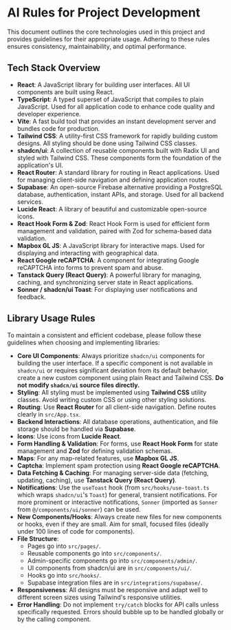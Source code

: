 # AI Rules for Project Development

This document outlines the core technologies used in this project and provides guidelines for their appropriate usage. Adhering to these rules ensures consistency, maintainability, and optimal performance.

## Tech Stack Overview

*   **React**: A JavaScript library for building user interfaces. All UI components are built using React.
*   **TypeScript**: A typed superset of JavaScript that compiles to plain JavaScript. Used for all application code to enhance code quality and developer experience.
*   **Vite**: A fast build tool that provides an instant development server and bundles code for production.
*   **Tailwind CSS**: A utility-first CSS framework for rapidly building custom designs. All styling should be done using Tailwind CSS classes.
*   **shadcn/ui**: A collection of reusable components built with Radix UI and styled with Tailwind CSS. These components form the foundation of the application's UI.
*   **React Router**: A standard library for routing in React applications. Used for managing client-side navigation and defining application routes.
*   **Supabase**: An open-source Firebase alternative providing a PostgreSQL database, authentication, instant APIs, and storage. Used for all backend services.
*   **Lucide React**: A library of beautiful and customizable open-source icons.
*   **React Hook Form & Zod**: React Hook Form is used for efficient form management and validation, paired with Zod for schema-based data validation.
*   **Mapbox GL JS**: A JavaScript library for interactive maps. Used for displaying and interacting with geographical data.
*   **React Google reCAPTCHA**: A component for integrating Google reCAPTCHA into forms to prevent spam and abuse.
*   **Tanstack Query (React Query)**: A powerful library for managing, caching, and synchronizing server state in React applications.
*   **Sonner / shadcn/ui Toast**: For displaying user notifications and feedback.

## Library Usage Rules

To maintain a consistent and efficient codebase, please follow these guidelines when choosing and implementing libraries:

*   **Core UI Components**: Always prioritize `shadcn/ui` components for building the user interface. If a specific component is not available in `shadcn/ui` or requires significant deviation from its default behavior, create a new custom component using plain React and Tailwind CSS. **Do not modify `shadcn/ui` source files directly.**
*   **Styling**: All styling must be implemented using **Tailwind CSS** utility classes. Avoid writing custom CSS or using other styling solutions.
*   **Routing**: Use **React Router** for all client-side navigation. Define routes clearly in `src/App.tsx`.
*   **Backend Interactions**: All database operations, authentication, and file storage should be handled via **Supabase**.
*   **Icons**: Use icons from **Lucide React**.
*   **Form Handling & Validation**: For forms, use **React Hook Form** for state management and **Zod** for defining validation schemas.
*   **Maps**: For any map-related features, use **Mapbox GL JS**.
*   **Captcha**: Implement spam protection using **React Google reCAPTCHA**.
*   **Data Fetching & Caching**: For managing server-side data (fetching, updating, caching), use **Tanstack Query (React Query)**.
*   **Notifications**: Use the `useToast` hook (from `src/hooks/use-toast.ts` which wraps `shadcn/ui`'s `Toast`) for general, transient notifications. For more prominent or interactive notifications, `Sonner` (imported as `Sonner` from `@/components/ui/sonner`) can be used.
*   **New Components/Hooks**: Always create new files for new components or hooks, even if they are small. Aim for small, focused files (ideally under 100 lines of code for components).
*   **File Structure**:
    *   Pages go into `src/pages/`.
    *   Reusable components go into `src/components/`.
    *   Admin-specific components go into `src/components/admin/`.
    *   UI components from shadcn/ui are in `src/components/ui/`.
    *   Hooks go into `src/hooks/`.
    *   Supabase integration files are in `src/integrations/supabase/`.
*   **Responsiveness**: All designs must be responsive and adapt well to different screen sizes using Tailwind's responsive utilities.
*   **Error Handling**: Do not implement `try/catch` blocks for API calls unless specifically requested. Errors should bubble up to be handled globally or by the calling component.
